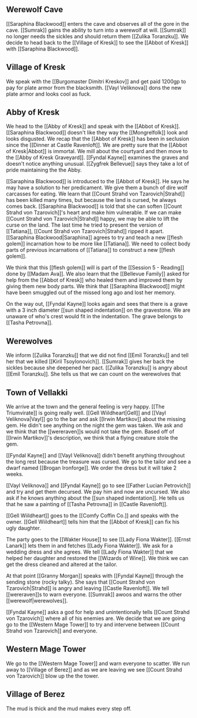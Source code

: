 ## Werewolf Cave

[[Saraphina Blackwood]] enters the cave and observes all of the gore in the cave. [[Sumrak]] gains the ability to turn into a werewolf at will. [[Sumrak]] no longer needs the sickles and should return them [[Zulika Toranzku]]. We decide to head back to the [[Village of Kresk]] to see the [[Abbot of Kresk]] with [[Saraphina Blackwood]].

## Village of Kresk

We speak with the [[Burgomaster Dimitri Kreskov]] and get paid 1200gp to pay for plate armor from the blacksmith. [[Vayl Veliknova]] dons the new plate armor and looks cool as fuck.

## Abby of Kresk

We head to the [[Abby of Kresk]] and speak with the [[Abbot of Kresk]]. [[Saraphina Blackwood]] doesn't like they way the [[Mongrelfolk]] look and looks disgusted. We recap that the [[Abbot of Kresk]] has been in seclusion since the [[Dinner at Castle Ravenloft]]. We are pretty sure that the [[Abbot of Kresk|Abbot]] is immortal. We mill about the courtyard and then move to the [[Abby of Kresk Graveyard]]. [[Fyndal Kayne]] examines the graves and doesn't notice anything unusual. [[Zygfrek Bellevue]] says they take a lot of pride maintaining the the Abby. 

[[Saraphina Blackwood]] is introduced to the [[Abbot of Kresk]]. He says he may have a solution to her predicament. We give them a bunch of dire wolf carcasses for eating. We learn that [[Count Strahd von Tzarovich|Strahd]] has been killed many times, but because the land is cursed, he always comes back. [[Saraphina Blackwood]] is told that she can soften [[Count Strahd von Tzarovich]]'s heart and make him vulnerable. If we can make [[Count Strahd von Tzarovich|Strahd]] happy, we may be able to lift the curse on the land. The last time he tried to present the version of [[Tatiana]], [[Count Strahd von Tzarovich|Strahd]] ripped it apart. [[Saraphina Blackwood|Saraphina]] agrees to try and teach a new [[flesh golem]] incarnation how to be more like [[Tatiana]]. We need to collect body parts of previous incarnations of [[Tatiana]] to construct a new [[flesh golem]].

We think that this [[flesh golem]] will is part of the [[Session 5 - Reading]] done by [[Madam Ava]]. We also learn that the [[Bellevue Family]] asked for help from the [[Abbot of Kresk]] who healed them and improved them by giving them new body parts. We think that [[Saraphina Blackwood]] might have been smuggled out of the missed long ago and lost her memory.

On the way out, [[Fyndal Kayne]] looks again and sees that there is a grave with a 3 inch diameter [[sun shaped indentation]] on the gravestone. We are unaware of who's crest would fit in the indentation. The grave belongs to [[Tasha Petrovna]].

## Werewolves

We inform [[Zulika Toranzku]] that we did not find [[Emil Toranzku]] and tell her that we killed [[Kiril Tsoylonovich]]. [[Sumrak]] gives her back the sickles because she deepened her pact. [[Zulika Toranzku]] is angry about [[Emil Toranzku]]. She tells us that we can count on the werewolves that 

## Town of Vellakki

We arrive at the town and the general feeling is very happy. [[The Triumvirate]] is going really well. [[Gell Wiildheart|Gell]] and [[Vayl Veliknova|Vayl]] go to the bar and ask [[Irwin Martikov]] about the missing gem. He didn't see anything on the night the gem was taken. We ask and we think that the [[wereraven]]s would not take the gem. Based off of [[Irwin Martikov]]'s description, we think that a flying creature stole the gem.

[[Fyndal Kayne]] and [[Vayl Veliknova]] didn't benefit anything throughout the long rest because the treasure was cursed. We go to the tailor and see a dwarf named [[Brogan Ironforge]]. We order the dress but it will take 2 weeks.

[[Vayl Veliknova]] and [[Fyndal Kayne]] go to see [[Father Lucian Petrovich]] and try and get them decursed. We pay him and now are uncursed. We also ask if he knows anything about the [[sun shaped indentation]]. He tells us that he saw a painting of [[Tasha Petrovna]] in [[Castle Ravenloft]].

[[Gell Wiildheart]] goes to the [[Comfy Coffin Co.]] and speaks with the owner. [[Gell Wiildheart]] tells him that the [[Abbot of Kresk]] can fix his ugly daughter. 

The party goes to the [[Wakter House]] to see [[Lady Fiona Wakter]]. [[Ernst Lanark]] lets them in and fetches [[Lady Fiona Wakter]]. We ask for a wedding dress and she agrees. We tell [[Lady Fiona Wakter]] that we helped her daughter and restored the [[Wizards of Wine]]. We think we can get the dress cleaned and altered at the tailor.

At that point [[Granny Morgan]] speaks with [[Fyndal Kayne]] through the sending stone (rocky talky). She says that [[Count Strahd von Tzarovich|Strahd]] is angry and leaving [[Castle Ravenloft]]. We tell [[wereraven]]s to warn everyone. [[Sumrak]] awoos and warns the other [[werewolf|werewolves]]. 

[[Fyndal Kayne]] asks a god for help and unintentionally tells [[Count Strahd von Tzarovich]] where all of his enemies are. We decide that we are going go to the [[Western Mage Tower]] to try and intervene between [[Count Strahd von Tzarovich]] and everyone.

## Western Mage Tower

We go to the [[Western Mage Tower]] and warn everyone to scatter. We run away to [[Village of Berez]] and as we are leaving we see [[Count Strahd von Tzarovich]] blow up the the tower.

## Village of Berez

The mud is thick and the mud makes every step off.